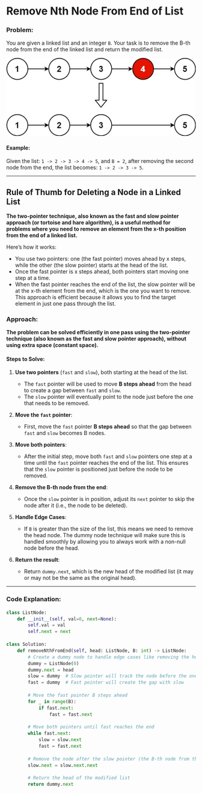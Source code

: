 # Remove Nth Node From End of List

### **Problem:**
You are given a linked list and an integer `B`. Your task is to remove the B-th node from the end of the linked list and return the modified list.

![remove_nth_node_from_end.jpg](../static/images/remove_nth_node_from_end.jpg)

#### **Example:**
Given the list: `1 -> 2 -> 3 -> 4 -> 5`, and `B = 2`, after removing the second node from the end, the list becomes: `1 -> 2 -> 3 -> 5`.

---

## Rule of Thumb for Deleting a Node in a Linked List

**The two-pointer technique, also known as the fast and slow pointer approach (or tortoise and hare algorithm), is a useful method for problems where you need to remove an element from the x-th position from the end of a linked list.**

Here’s how it works:

- You use two pointers: one (the fast pointer) moves ahead by x steps, while the other (the slow pointer) starts at the head of the list.
- Once the fast pointer is x steps ahead, both pointers start moving one step at a time.
- When the fast pointer reaches the end of the list, the slow pointer will be at the x-th element from the end, which is the one you want to remove.
This approach is efficient because it allows you to find the target element in just one pass through the list.

### **Approach:**

**The problem can be solved efficiently in **one pass** using the **two-pointer technique** (also known as the **fast and slow pointer approach**), without using extra space (constant space).**

#### **Steps to Solve:**

1. **Use two pointers** (`fast` and `slow`), both starting at the head of the list.
   
   - The `fast` pointer will be used to move **B steps ahead** from the head to create a gap between `fast` and `slow`.
   - The `slow` pointer will eventually point to the node just before the one that needs to be removed.


2. **Move the `fast` pointer**:
   - First, move the `fast` pointer **B steps ahead** so that the gap between `fast` and `slow` becomes B nodes.


3. **Move both pointers**:
   - After the initial step, move both `fast` and `slow` pointers one step at a time until the `fast` pointer reaches the end of the list. This ensures that the `slow` pointer is positioned just before the node to be removed.


4. **Remove the B-th node from the end**:
   - Once the `slow` pointer is in position, adjust its `next` pointer to skip the node after it (i.e., the node to be deleted).


5. **Handle Edge Cases**:
   - If `B` is greater than the size of the list, this means we need to remove the head node. The dummy node technique will make sure this is handled smoothly by allowing you to always work with a non-null node before the head.


6. **Return the result**:
   - Return `dummy.next`, which is the new head of the modified list (it may or may not be the same as the original head).

---

### **Code Explanation**:

```python
class ListNode:
    def __init__(self, val=0, next=None):
        self.val = val
        self.next = next

class Solution:
    def removeNthFromEnd(self, head: ListNode, B: int) -> ListNode:
        # Create a dummy node to handle edge cases like removing the head
        dummy = ListNode(0)
        dummy.next = head
        slow = dummy  # Slow pointer will track the node before the one to remove
        fast = dummy  # Fast pointer will create the gap with slow

        # Move the fast pointer B steps ahead
        for _ in range(B):
            if fast.next:
                fast = fast.next

        # Move both pointers until fast reaches the end
        while fast.next:
            slow = slow.next
            fast = fast.next

        # Remove the node after the slow pointer (the B-th node from the end)
        slow.next = slow.next.next
        
        # Return the head of the modified list
        return dummy.next
